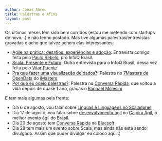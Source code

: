 ```yaml
---
author: Jonas Abreu
title: Palestras e Afins
layout: post
---
```


Os últimos meses têm sido bem corridos (estou me metendo com startups de novo...) e não tenho postado. Mas tive 
algumas palestras/entrevistas gravadas e acho que talvez achem elas interessantes:

* [Agile na prática: desafios, experiências e adoção][1]: Entrevista comigo feita pelo [Paulo Rebelo][2], pro InfoQ Brasil.
* [Scala: Presente e Futuro][3]: Outra entrevista para o InfoQ Brasil, dessa vez feita pelo [Vitor Puente][4].
* [Pra que fazer uma visualização de dados?][5]: Palestra no [7Masters de OpenData][6] do [iMasters][7]
* [Por que eu odeio palestras?][8]: Palestra no [Conversa Rápida][9], que voltou a vida depois de quase 1 ano, graças o [Raphael Molesim][10]

E tem mais algumas pela frente:

* Dia 6 de agosto, vou falar sobre [Línguas e Linguagens no Scaladores][11]
* Dia 17 de agosto, vou falar sobre [desenvolvimento ágil][12] no [Caipira Ágil][13], o melhor evento ágil do Brasil.
* Dia 20 de agosto tem [Conversa Rápida][14] na [Bluesoft][15]
* Dia 28 tem mais um evento sobre Scala, mas ainda não está sendo divulgado. Assim que puder divulgar eu coloco aqui :)

[1]: http://www.infoq.com/br/interviews/desenvolvimento-agil-software
[2]: https://twitter.com/phfrebelo
[3]: http://www.infoq.com/br/interviews/scala-presente-futuro
[4]: http://www.infoq.com/br/author/Vitor-Puente
[5]: http://setemasters.imasters.com.br/conversas/pra-que-fazer-uma-visualizacao-de-dados/
[6]: http://setemasters.imasters.com.br/edicoes/opendata/
[7]: http://imasters.com.br/
[8]: https://www.youtube.com/watch?v=foVLo4avFJw
[9]: https://www.youtube.com/user/conversarapida
[10]: https://twitter.com/raphaelmolesim
[11]: http://scaladores.com.br/2013/07/26/19a-reuniao-dos-scaladores-dia-6-de-agosto-de-2013-terca-feira-na-imasters/
[12]: http://caipiraagil.com/#/programacao
[13]: http://caipiraagil.com/
[14]: https://conversarapidagosto.eventbrite.com
[15]: http://site.bluesoft.com.br/
